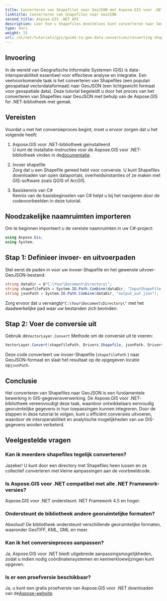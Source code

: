 ```yaml
---
title: Converteren van Shapefiles naar GeoJSON met Aspose.GIS voor .NET
linktitle: Converteren van Shapefiles naar GeoJSON
second_title: Aspose.GIS .NET API
description: Leer hoe u Shapefiles moeiteloos kunt converteren naar GeoJSON-formaat met behulp van de krachtige Aspose.GIS voor .NET-bibliotheek. Deze uitgebreide tutorial behandelt essentiële vereisten en stapsgewijze codevoorbeelden.
type: docs
weight: 15
url: /nl/net/tutorials/gis/guide-to-geo-data-conversion/converting-shapefile-to-geojson/
---
```

## Invoering

In de wereld van Geografische Informatie Systemen (GIS) is data-interoperabiliteit essentieel voor effectieve analyse en integratie. Een veelvoorkomende taak is het converteren van Shapefiles (een populair geospatiaal vectordataformaat) naar GeoJSON (een lichtgewicht formaat voor geospatiale data). Deze tutorial begeleidt u door het proces van het converteren van Shapefiles naar GeoJSON met behulp van de Aspose.GIS for .NET-bibliotheek met gemak.

## Vereisten
Voordat u met het conversieproces begint, moet u ervoor zorgen dat u het volgende heeft:

1. Aspose.GIS voor .NET-bibliotheek geïnstalleerd  
    U kunt de installatie-instructies voor de Aspose.GIS voor .NET-bibliotheek vinden in de[documentatie](https://reference.aspose.com/gis/net/).

2. Invoer shapefile  
   Zorg dat u een Shapefile gereed hebt voor conversie. U kunt Shapefiles downloaden van open dataportals, overheidsinstanties of ze maken met GIS-software zoals QGIS of ArcGIS.

3. Basiskennis van C#  
   Kennis van de basisbeginselen van C# helpt u bij het navigeren door de codevoorbeelden in deze tutorial.

## Noodzakelijke naamruimten importeren
Om te beginnen importeert u de vereiste naamruimten in uw C#-project:
```csharp
using Aspose.Gis;
using System;
```

## Stap 1: Definieer invoer- en uitvoerpaden
Stel eerst de paden in voor uw invoer-Shapefile en het gewenste uitvoer-GeoJSON-bestand:
```csharp
string dataDir = @"C:\Your\Document\Directory\";
string shapefilePath = System.IO.Path.Combine(dataDir, "InputShapeFile.shp");
string jsonPath = System.IO.Path.Combine(dataDir, "output_out.json");
```
 Zorg ervoor dat u vervangt`@"C:\Your\Document\Directory\"` met het daadwerkelijke pad waar uw bestanden zich bevinden.

## Stap 2: Voer de conversie uit
 Gebruik de`VectorLayer.Convert` Methode om de conversie uit te voeren:
```csharp
VectorLayer.Convert(shapefilePath, Drivers.Shapefile, jsonPath, Drivers.GeoJson);
```
Deze code converteert uw invoer-Shapefile (`shapefilePath` ) naar GeoJSON-formaat en slaat het resultaat op de opgegeven locatie op`jsonPath`.

## Conclusie
Het converteren van Shapefiles naar GeoJSON is een fundamentele bewerking in GIS-gegevensverwerking. De Aspose.GIS voor .NET-bibliotheek vereenvoudigt deze taak, waardoor ontwikkelaars eenvoudig georuimtelijke gegevens in hun toepassingen kunnen integreren. Door de stappen in deze tutorial te volgen, kunt u efficiënt conversies uitvoeren, waardoor de interoperabiliteit en analytische mogelijkheden van uw GIS-gegevens worden verbeterd.

## Veelgestelde vragen

### Kan ik meerdere shapefiles tegelijk converteren?
Jazeker! U kunt door een directory met Shapefiles heen lussen en ze collectief converteren met kleine aanpassingen aan de voorbeeldcode.

### Is Aspose.GIS voor .NET compatibel met alle .NET Framework-versies?
Aspose.GIS voor .NET ondersteunt .NET Framework 4.5 en hoger.

### Ondersteunt de bibliotheek andere georuimtelijke formaten?
Absoluut! De bibliotheek ondersteunt verschillende georuimtelijke formaten, waaronder GeoTIFF, KML, GML en meer.

### Kan ik het conversieproces aanpassen?
Ja, Aspose.GIS voor .NET biedt uitgebreide aanpassingsmogelijkheden, zodat u indien nodig coördinatensystemen en kenmerktoewijzingen kunt opgeven.

### Is er een proefversie beschikbaar?
 Ja, u kunt een gratis proefversie van Aspose.GIS voor .NET downloaden van de[Aspose-website](https://releases.aspose.com/).